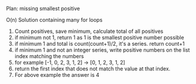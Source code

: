 ​Plan: missing smallest positive

O(n) Solution containing many for loops

1. Count positives, save minimum, calculate total of all positives
2. if minimum not 1, return 1 as 1 is the smallest positive number possible
3. if minimum 1 and total is count(count+1)/2, it's a series. return count+1
4. if minimum 1 and not an integer series, write positive numbers on the list index matching the numbers
5. for example [-1, 0, 2, 3, 1, 2] -> [0, 1, 2, 3, 1, 2]
6. return the first index that does not match the value at that index. 
7. For above example the answer is 4
